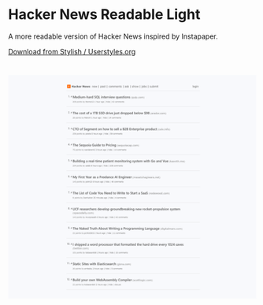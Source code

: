 # Hacker News Readable Light

A more readable version of Hacker News inspired by Instapaper.

[Download from Stylish / Userstyles.org](https://userstyles.org/styles/177181/hacker-news-readable-light)

#

![Image of Hacker News Readable Light](hacker-news-readable-light-screenshot.png)
